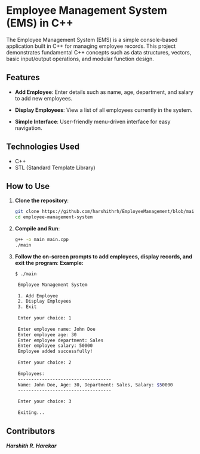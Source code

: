 # Employee Management System (EMS) in C++

The Employee Management System (EMS) is a simple console-based application built in C++ for managing employee records. This project demonstrates fundamental C++ concepts such as data structures, vectors, basic input/output operations, and modular function design.

## Features

- **Add Employee**: Enter details such as name, age, department, and salary to add new employees.
  
- **Display Employees**: View a list of all employees currently in the system.
  
- **Simple Interface**: User-friendly menu-driven interface for easy navigation.

## Technologies Used

- C++
- STL (Standard Template Library)

## How to Use

1. **Clone the repository**:
   ```bash
   git clone https://github.com/harshithrh/EmployeeManagement/blob/main/main.cpp
   cd employee-management-system
2. **Compile and Run**:
   ```bash
   g++ -o main main.cpp
   ./main
3. **Follow the on-screen prompts to add employees, display records, and exit the program**:
   **Example:**
   ```bash
   $ ./main

    Employee Management System
    
    1. Add Employee
    2. Display Employees
    3. Exit
    
    Enter your choice: 1
    
    Enter employee name: John Doe
    Enter employee age: 30
    Enter employee department: Sales
    Enter employee salary: 50000
    Employee added successfully!
    
    Enter your choice: 2
    
    Employees:
    -----------------------------------
    Name: John Doe, Age: 30, Department: Sales, Salary: $50000
    -----------------------------------
    
    Enter your choice: 3
    
    Exiting...
   
## Contributors

***Harshith R. Harekar***
